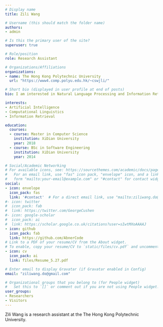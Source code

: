```yaml
---
# Display name
title: Zili Wang

# Username (this should match the folder name)
authors:
- admin

# Is this the primary user of the site?
superuser: true

# Role/position
role: Research Assistant

# Organizations/Affiliations
organizations:
- name: The Hong Kong Polytechnic University
  url: "https://www4.comp.polyu.edu.hk/~cswjli/"

# Short bio (displayed in user profile at end of posts)
bio: I am interested in Natural Language Processing and Information Retrieval, especially in Controlled Text Generation, Text Summarization, Knowledge Graph, explainable AI.

interests:
- Artificial Intelligence
- Computational Linguistics
- Information Retrieval

education:
  courses:
  - course: Master in Computer Science 
    institution: XiDian University
    year: 2018
  - course: BSc in Software Engineering
    institution: XiDian University
    year: 2014

# Social/Academic Networking
# For available icons, see: https://sourcethemes.com/academic/docs/page-builder/#icons
#   For an email link, use "fas" icon pack, "envelope" icon, and a link in the
#   form "mailto:your-email@example.com" or "#contact" for contact widget.
social:
- icon: envelope
  icon_pack: fas
  link: '#contact'  # For a direct email link, use "mailto:ziliwang.do@gmail.com".
#- icon: twitter
#  icon_pack: fab
#  link: https://twitter.com/GeorgeCushen
#- icon: google-scholar
#  icon_pack: ai
#  link: https://scholar.google.co.uk/citations?user=sIwtMXoAAAAJ
- icon: github
  icon_pack: fab
  link: https://github.com/AbnerCode
# Link to a PDF of your resume/CV from the About widget.
# To enable, copy your resume/CV to `static/files/cv.pdf` and uncomment the lines below.
- icon: cv
  icon_pack: ai
  link: files/Resume_5.27.pdf

# Enter email to display Gravatar (if Gravatar enabled in Config)
email: "ziliwang.do@gmail.com"

# Organizational groups that you belong to (for People widget)
#   Set this to `[]` or comment out if you are not using People widget.
user_groups:
- Researchers
- Visitors
---
```

Zili Wang is a research assistant at the The Hong Kong Polytechnic University.

